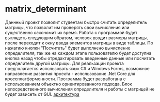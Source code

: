 # matrix_determinant
Даннный проект позволит студентам быстро считать определитель матрицы, что позволит им проверять свои вычисления или существенно сэкономит их время.
Работа с программой будет выглядеть следующим образом, человек вводит размеры матрицы, после переходит к окну ввода элементов матрицы в виде таблицы. По нажатию кнопки "Посчитать" будет выполнено вычисление определителя, так же на каждом этапе пользователю будет доступна кнопка назад чтобы отредактировать введенные данные или посчитать определитель другой матрицы.
Для реальзации проекта предполагается использовать язык C# и Windows Forms, возможное направление развития проекта - использование .Net Core для кроссплатформенности. Программа будет разработана с использованием объектно ориентированного подхода. Блок непосредственного вычисления определителя и работы с матрицей  не будет зависеть от GUI.
[архитектура](docs/architecture.md)

